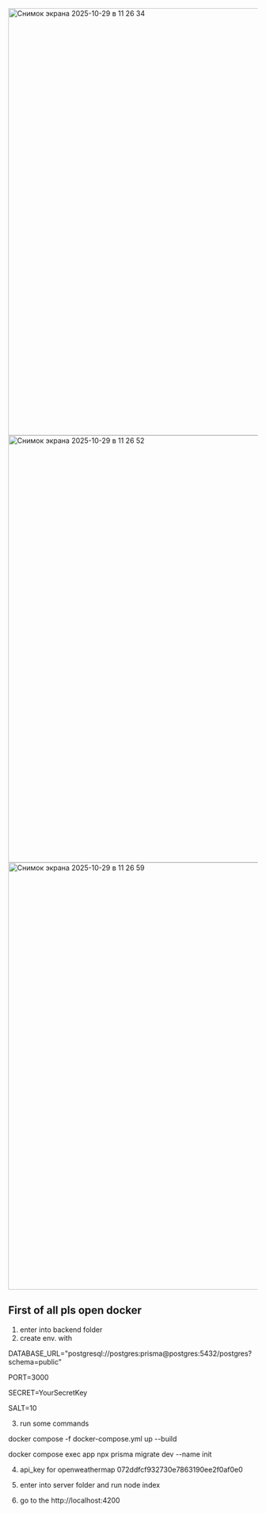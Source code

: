 
<img width="1899" height="861" alt="Снимок экрана 2025-10-29 в 11 26 34" src="https://github.com/user-attachments/assets/7c04786c-45ab-48e3-9d48-52f1b72baf9e" />

<img width="1899" height="861" alt="Снимок экрана 2025-10-29 в 11 26 52" src="https://github.com/user-attachments/assets/d1210be3-0e6d-460c-b4e4-f89700c063f7" />

<img width="1899" height="861" alt="Снимок экрана 2025-10-29 в 11 26 59" src="https://github.com/user-attachments/assets/ed561d01-208e-491a-83bb-15e9c25b7885" />



## First of all pls open docker

1. enter into backend folder
2. create env. with

DATABASE_URL="postgresql://postgres:prisma@postgres:5432/postgres?schema=public"

PORT=3000

SECRET=YourSecretKey

SALT=10

3. run some commands

docker compose -f docker-compose.yml up --build

docker compose exec app npx prisma migrate dev --name init

4. api_key for openweathermap 072ddfcf932730e7863190ee2f0af0e0

5. enter into server folder and run
   node index

6. go to the http://localhost:4200
